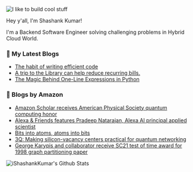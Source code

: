 ![I like to build cool stuff](https://res.cloudinary.com/dt8g3rhcy/image/upload/v1595929574/i_like_to_build_cool_shit._1_nzbwjh.png)

Hey y'all, I'm Shashank Kumar! 

I'm a Backend Software Engineer solving challenging problems in Hybrid Cloud World.

### 📕 My Latest Blogs
<!-- BLOG-POST-LIST:START -->
- [The habit of writing efficient code](https://medium.com/@ishashankkumar/the-habit-of-writing-efficient-code-153b05f04269?source=rss-d24dda280d5f------2)
- [A trip to the Library can help reduce recurring bills.](https://medium.com/swlh/a-trip-to-the-library-can-help-reduce-recurring-bills-23bca495cdf5?source=rss-d24dda280d5f------2)
- [The Magic Behind One-Line Expressions in Python](https://medium.com/swlh/the-magic-behind-one-line-expressions-in-python-816c10180c5c?source=rss-d24dda280d5f------2)
<!-- BLOG-POST-LIST:END -->

### 📕 Blogs by Amazon
<!-- AMAZON-BLOG-POST-LIST:START -->
- [Amazon Scholar receives American Physical Society quantum computing honor](https://www.amazon.science/academics-at-amazon/amazon-scholar-receives-american-physical-society-quantum-computing-honor)
- [Alexa & Friends features Pradeep Natarajan, Alexa AI principal applied scientist](https://www.amazon.science/videos-webinars/alexa-friends-features-pradeep-natarajan-alexa-ai-principal-applied-scientist)
- [Bits into atoms, atoms into bits](https://www.amazon.science/research-awards/success-stories/bits-into-atoms-atoms-into-bits)
- [3Q: Making silicon-vacancy centers practical for quantum networking](https://www.amazon.science/blog/3q-making-silicon-vacancy-centers-practical-for-quantum-networking)
- [George Karypis and collaborator receive SC21 test of time award for 1998 graph partitioning paper](https://www.amazon.science/latest-news/george-karypis-and-collaborator-receive-sc21-test-of-time-award-for-1998-graph-partitioning-paper)
<!-- AMAZON-BLOG-POST-LIST:END -->



<img align="center" alt="iShashankKumar's Github Stats" src="https://github-readme-stats.vercel.app/api?username=ishashankkumar&show_icons=true&hide_border=true" />
